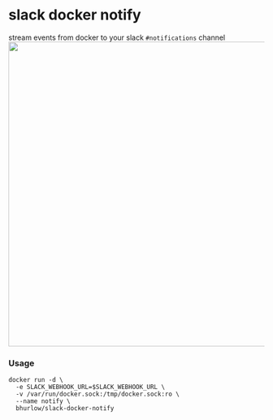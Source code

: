 # slack docker notify

stream events from docker to your slack `#notifications` channel 
<img style="width:600px;" src="https://raw.githubusercontent.com/bhurlow/slocker/master/pic.png" />

### Usage

```
docker run -d \
  -e SLACK_WEBHOOK_URL=$SLACK_WEBHOOK_URL \
  -v /var/run/docker.sock:/tmp/docker.sock:ro \
  --name notify \ 
  bhurlow/slack-docker-notify 
```


